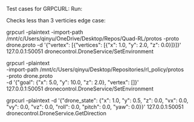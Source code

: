 Test cases for GRPCURL: 
Run: 

Checks less than 3 verticies edge case:

grpcurl -plaintext -import-path /mnt/c/Users/qinyu/OneDrive/Desktop/Repos/Quad-RL/protos -proto drone.proto -d '{"vertex": [{"vertices": [{"x": 1.0, "y": 2.0, "z": 0.0}]}]}' 127.0.0.1:50051 dronecontrol.DroneService/SetEnvironment

grpcurl -plaintext \
  -import-path /mnt/c/Users/qinyu/Desktop/Repositories/rl_policy/protos \
  -proto drone.proto \
  -d '{"goal": {"x": 5.0, "y": 10.0, "z": 2.0}, "vertex": []}' \
  127.0.0.1:50051 dronecontrol.DroneService/SetEnvironment

  grpcurl -plaintext -d '{"drone_state": {"x": 1.0, "y": 0.5, "z": 0.0, "vx": 0.0, "vy": 0.0, "vz": 0.0, "roll": 0.0, "pitch": 0.0, "yaw": 0.0}}' 127.0.0.1:50051 dronecontrol.DroneService.GetDirection
